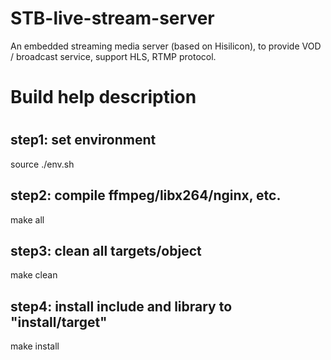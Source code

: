 # STB-live-stream-server
An embedded streaming media server (based on Hisilicon), to provide VOD / broadcast service, support HLS, RTMP protocol.

#
# Build help description
#

## step1: set environment 
source ./env.sh

## step2: compile ffmpeg/libx264/nginx, etc.
make all

## step3: clean all targets/object
make clean

## step4: install include and library to "install/target" 
make install
